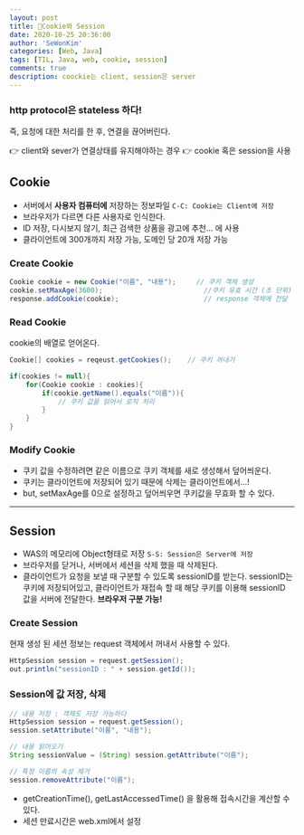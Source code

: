 ```yaml
---
layout: post
title: 🍬Cookie와 Session
date: 2020-10-25 20:36:00
author: 'SeWonKim'
categories: [Web, Java]
tags: [TIL, Java, web, cookie, session]
comments: true
description: coockie는 client, session은 server
---
```


### http protocol은 stateless 하다!

즉,  요청에 대한 처리를 한 후, 연결을 끊어버린다.

👉 client와 sever가 연결상태를 유지해야하는 경우 👉 cookie 혹은 session을 사용

## Cookie 

  - 서버에서 **사용자 컴퓨터에** 저장하는 정보파일 `C-C: Cookie는 Client에 저장` 
  - 브라우저가 다르면 다른 사용자로 인식한다.
  - ID 저장, 다시보지 않기, 최근 검색한 상품을 광고에 추천... 에 사용
  - 클라이언트에 300개까지 저장 가능, 도메인 당 20개 저장 가능


### Create Cookie
```java
Cookie cookie = new Cookie("이름", "내용");     // 쿠키 객체 생성
cookie.setMaxAge(3600);                         //쿠키 유효 시간 (초 단위)
response.addCookie(cookie);                     // response 객체에 전달
```

### Read Cookie

cookie의 배열로 얻어온다.

```java
Cookie[] cookies = reqeust.getCookies();    // 쿠키 꺼내기

if(cookies != null){
    for(Cookie cookie : cookies){
        if(cookie.getName().equals("이름")){
            // 쿠키 값을 읽어서 로직 처리
        }
    }
}
```

### Modify Cookie

- 쿠키 값을 수정하려면 같은 이름으로 쿠키 객체를 새로 생성해서 덮어씌운다.
- 쿠키는 클라이언트에 저장되어 있기 때문에 삭제는 클라이언트에서...!
- but, setMaxAge를 0으로 설정하고 덮어씌우면 쿠키값을 무효화 할 수 있다.

---

## Session

  - WAS의 메모리에 Object형태로 저장 `S-S: Session은 Server에 저장`
  - 브라우저를 닫거나, 서버에서 세션을 삭제 했을 때 삭제된다.
  - 클라이언트가 요청을 보낼 때 구분할 수 있도록 sessionID를 받는다. sessionID는 쿠키에 저장되어있고, 클라이언트가 재접속 할 때 해당 쿠키를 이용해 sessionID 값을 서버에 전달한다. **브라우저 구분 가능!**
 
### Create Session

현재 생성 된 세션 정보는 request 객체에서 꺼내서 사용할 수 있다.
```java
HttpSession session = request.getSession();
out.println("sessionID : " + session.getId());
```

### Session에 값 저장, 삭제

```java
// 내용 저장 : 객체도 저장 가능하다
HttpSession session = request.getSession();
session.setAttribute("이름", "내용");

// 내용 읽어오기
String sessionValue = (String) session.getAttribute("이름");

// 특정 이름의 속성 제거
session.removeAttribute("이름");
```

- getCreationTime(), getLastAccessedTime() 을 활용해 접속시간을 계산할 수 있다.
- 세션 만료시간은 web.xml에서 설정


